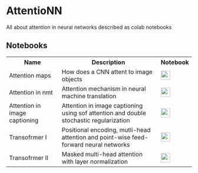 # AttentioNN
All about attention in neural networks described as colab notebooks

## Notebooks

<table class="tg">
  <tr>
    <th class="tg-yw4l"><b>Name</b></th>
    <th class="tg-yw4l"><b>Description</b></th>
    <th class="tg-yw4l"><b>Notebook</b></th>
  </tr>
  <tr>
    <td class="tg-yw4l">Attention maps</td>
    <td class="tg-yw4l">How does a CNN attent to image objects </td>
    <td class="tg-yw4l"><a href="https://colab.research.google.com/github/zaidalyafeai/AttentioNN/blob/master/Attention_Maps.ipynb">
    <img src="https://colab.research.google.com/assets/colab-badge.svg" height = '25px' >
    </a></td>
  </tr>
  <tr>
    <td class="tg-yw4l">Attention in nmt</td>
    <td class="tg-yw4l">Attention mechanism in neural machine translation</td></td>
    <td class="tg-yw4l"><a href="https://colab.research.google.com/github/zaidalyafeai/AttentioNN/blob/master/Attention_in_NMT.ipynb">
    <img src="https://colab.research.google.com/assets/colab-badge.svg" height = '25px' >
    </a></td>
  </tr>
  
  <tr>
    <td class="tg-yw4l">Attention in image captioning</td>
    <td class="tg-yw4l">Attention in image captioning using sof attention and double stochastic regularization</td></td>
    <td class="tg-yw4l"><a href="https://colab.research.google.com/github/zaidalyafeai/AttentioNN/blob/master/Attention_in_Image_Captioning.ipynb">
    <img src="https://colab.research.google.com/assets/colab-badge.svg" height = '25px' >
    </a></td>
  </tr>
  
  <tr>
    <td class="tg-yw4l">Transofrmer I</td>
    <td class="tg-yw4l">Positional encoding, mutli-head attention and point-wise feed-forward neural networks</td></td>
    <td class="tg-yw4l"><a href="https://colab.research.google.com/github/zaidalyafeai/AttentioNN/blob/master/TransformerI.ipynb">
    <img src="https://colab.research.google.com/assets/colab-badge.svg" height = '25px' >
    </a></td>
  </tr>
    <tr>
    <td class="tg-yw4l">Transofrmer II</td>
    <td class="tg-yw4l">Masked multi-head attention with layer normalization</td></td>
    <td class="tg-yw4l"><a href="https://colab.research.google.com/github/zaidalyafeai/AttentioNN/blob/master/TransformerII.ipynb">
    <img src="https://colab.research.google.com/assets/colab-badge.svg" height = '25px' >
    </a></td>
  </tr>
  
</table>
